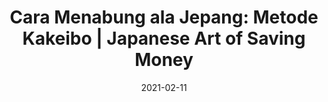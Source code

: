 ---
title:  "Cara Menabung ala Jepang: Metode Kakeibo | Japanese Art of Saving Money"
slug: https://www.youtube.com/watch?v=Kzt-6tqt7ks
date: "2021-02-11"
playlist: "#BAHASBUKU"
featured_image: https://i9.ytimg.com/vi/Kzt-6tqt7ks/maxresdefault.jpg?time=1627788000000&sqp=COClmIgG&rs=AOn4CLAoLxGHUspglGx-M4oVU36UHQhYAw
---